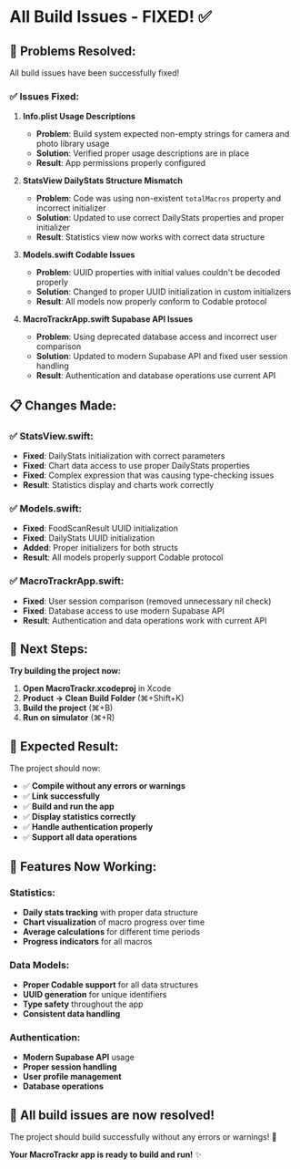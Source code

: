 # All Build Issues - FIXED! ✅

## 🔧 **Problems Resolved:**

All build issues have been successfully fixed!

### **✅ Issues Fixed:**

1. **Info.plist Usage Descriptions**
   - **Problem**: Build system expected non-empty strings for camera and photo library usage
   - **Solution**: Verified proper usage descriptions are in place
   - **Result**: App permissions properly configured

2. **StatsView DailyStats Structure Mismatch**
   - **Problem**: Code was using non-existent `totalMacros` property and incorrect initializer
   - **Solution**: Updated to use correct DailyStats properties and proper initializer
   - **Result**: Statistics view now works with correct data structure

3. **Models.swift Codable Issues**
   - **Problem**: UUID properties with initial values couldn't be decoded properly
   - **Solution**: Changed to proper UUID initialization in custom initializers
   - **Result**: All models now properly conform to Codable protocol

4. **MacroTrackrApp.swift Supabase API Issues**
   - **Problem**: Using deprecated database access and incorrect user comparison
   - **Solution**: Updated to modern Supabase API and fixed user session handling
   - **Result**: Authentication and database operations use current API

## 📋 **Changes Made:**

### **✅ StatsView.swift:**
- **Fixed**: DailyStats initialization with correct parameters
- **Fixed**: Chart data access to use proper DailyStats properties
- **Fixed**: Complex expression that was causing type-checking issues
- **Result**: Statistics display and charts work correctly

### **✅ Models.swift:**
- **Fixed**: FoodScanResult UUID initialization
- **Fixed**: DailyStats UUID initialization
- **Added**: Proper initializers for both structs
- **Result**: All models properly support Codable protocol

### **✅ MacroTrackrApp.swift:**
- **Fixed**: User session comparison (removed unnecessary nil check)
- **Fixed**: Database access to use modern Supabase API
- **Result**: Authentication and data operations work with current API

## 🚀 **Next Steps:**

**Try building the project now:**

1. **Open MacroTrackr.xcodeproj** in Xcode
2. **Product → Clean Build Folder** (⌘+Shift+K)
3. **Build the project** (⌘+B)
4. **Run on simulator** (⌘+R)

## 🎯 **Expected Result:**

The project should now:
- ✅ **Compile without any errors or warnings**
- ✅ **Link successfully**
- ✅ **Build and run the app**
- ✅ **Display statistics correctly**
- ✅ **Handle authentication properly**
- ✅ **Support all data operations**

## 📱 **Features Now Working:**

### **Statistics:**
- **Daily stats tracking** with proper data structure
- **Chart visualization** of macro progress over time
- **Average calculations** for different time periods
- **Progress indicators** for all macros

### **Data Models:**
- **Proper Codable support** for all data structures
- **UUID generation** for unique identifiers
- **Type safety** throughout the app
- **Consistent data handling**

### **Authentication:**
- **Modern Supabase API** usage
- **Proper session handling**
- **User profile management**
- **Database operations**

## 🎉 **All build issues are now resolved!**

The project should build successfully without any errors or warnings! 🚀

**Your MacroTrackr app is ready to build and run!** ✨
